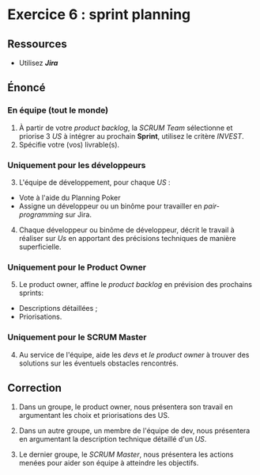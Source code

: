 # Exercice 6 : sprint planning

## Ressources

- Utilisez ***Jira***

## Énoncé

### En équipe (tout le monde)

1. À partir de votre *product backlog*, la *SCRUM Team* sélectionne et priorise 3 *US* à intégrer au prochain **Sprint**, utilisez le critère *INVEST*.
2. Spécifie votre (vos) livrable(s).

### Uniquement pour les développeurs

3. L'équipe de développement, pour chaque *US* :
- Vote à l'aide du Planning Poker
- Assigne un développeur ou un binôme pour travailler en *pair-programming* sur Jira.

4. Chaque développeur ou binôme de développeur, décrit le travail à réaliser sur *Us* en apportant des précisions techniques de manière superficielle.

### Uniquement pour le Product Owner

5. Le product owner, affine le *product backlog* en prévision des prochains sprints:
- Descriptions détaillées ;
- Priorisations.

### Uniquement pour le SCRUM Master

4. Au service de l'équipe, aide les *devs* et *le product owner* à trouver des solutions sur les éventuels obstacles rencontrés.

## Correction

1. Dans un groupe, le product owner, nous présentera son travail en argumentant les choix et priorisations des US.

2. Dans un autre groupe, un membre de l'équipe de dev, nous présentera en argumentant la description technique détaillé d'un *US*.

3. Le dernier groupe, le *SCRUM Master*, nous présentera les actions menées pour aider son équipe à atteindre les objectifs.
